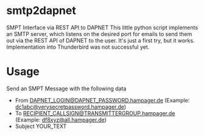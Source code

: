 # smtp2dapnet
SMPT Interface via REST API to DAPNET
This little python script implements an SMTP server, which listens on the desired port for emails to send them out via the REST API of DAPNET to the user.
It's just a first try, but it works. Implementation into Thunderbird was not successful yet.

# Usage
Send an SMPT Message with the following data
- From DAPNET_LOGIN@DAPNET_PASSWORD.hampager.de  (Example: dc1abc@verysecretpassword.hampager.de)
- To RECIPIENT_CALLSIGN@TRANSMITTERGROUP.hampager.de (Example: df8xyz@all.hampager.de)
- Subject YOUR_TEXT
